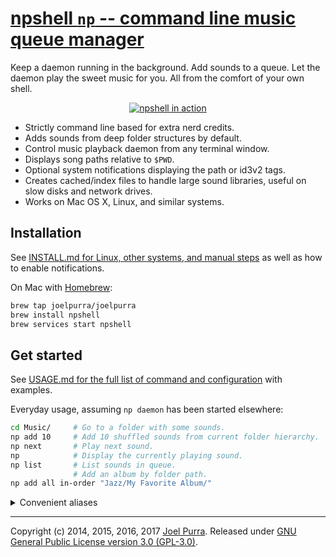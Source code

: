 # [npshell `np` -- command line music queue manager](https://github.com/joelpurra/npshell/)

Keep a daemon running in the background. Add sounds to a queue. Let the daemon play the sweet music for you. All from the comfort of your own shell.


<p align="center">
  <a href="https://github.com/joelpurra/npshell/"><img src="https://cloud.githubusercontent.com/assets/1398544/5836151/b8d8e31e-a171-11e4-8412-d23765b54a25.gif" alt="npshell in action" border="0" /></a>
</p>


- Strictly command line based for extra nerd credits.
- Adds sounds from deep folder structures by default.
- Control music playback daemon from any terminal window.
- Displays song paths relative to `$PWD`.
- Optional system notifications displaying the path or id3v2 tags.
- Creates cached/index files to handle large sound libraries, useful on slow disks and network drives.
- Works on Mac OS X, Linux, and similar systems.



## Installation

See [INSTALL.md for Linux, other systems, and manual steps](INSTALL.md) as well as how to enable notifications.

On Mac with [Homebrew](http://brew.sh/):

```bash
brew tap joelpurra/joelpurra
brew install npshell
brew services start npshell
```



## Get started

See [USAGE.md for the full list of command and configuration](USAGE.md) with examples.

Everyday usage, assuming `np daemon` has been started elsewhere:

```bash
cd Music/     # Go to a folder with some sounds.
np add 10     # Add 10 shuffled sounds from current folder hierarchy.
np next       # Play next sound.
np            # Display the currently playing sound.
np list       # List sounds in queue.
              # Add an album by folder path.
np add all in-order "Jazz/My Favorite Album/"
```


<details>
  <summary>Convenient aliases</summary>

Save a keystroke or two, at least until tab completion is... completed. Add to your `~/.bash_profile` or similar autoexecuted file of your choice.

```bash
alias npa='np add'
alias npn='np next'
alias npl='np list'
```

</details>

---

Copyright (c) 2014, 2015, 2016, 2017 [Joel Purra](https://joelpurra.com/). Released under [GNU General Public License version 3.0 (GPL-3.0)](https://www.gnu.org/licenses/gpl.html).
